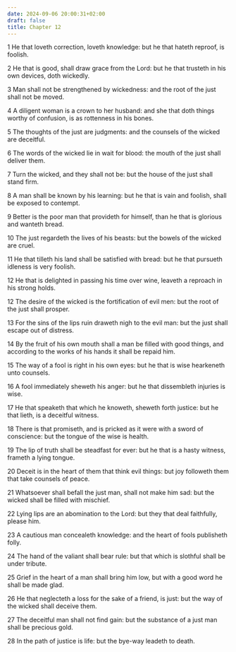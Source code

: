 ```yaml
---
date: 2024-09-06 20:00:31+02:00
draft: false
title: Chapter 12
---
```




1 He that loveth correction, loveth knowledge: but he that hateth reproof, is foolish.

2 He that is good, shall draw grace from the Lord: but he that trusteth in his own devices, doth wickedly.

3 Man shall not be strengthened by wickedness: and the root of the just shall not be moved.

4 A diligent woman is a crown to her husband: and she that doth things worthy of confusion, is as rottenness in his bones.

5 The thoughts of the just are judgments: and the counsels of the wicked are deceitful.

6 The words of the wicked lie in wait for blood: the mouth of the just shall deliver them.

7 Turn the wicked, and they shall not be: but the house of the just shall stand firm.

8 A man shall be known by his learning: but he that is vain and foolish, shall be exposed to contempt.

9 Better is the poor man that provideth for himself, than he that is glorious and wanteth bread.

10 The just regardeth the lives of his beasts: but the bowels of the wicked are cruel.

11 He that tilleth his land shall be satisfied with bread: but he that pursueth idleness is very foolish.

12 He that is delighted in passing his time over wine, leaveth a reproach in his strong holds.

12 The desire of the wicked is the fortification of evil men: but the root of the just shall prosper.

13 For the sins of the lips ruin draweth nigh to the evil man: but the just shall escape out of distress.

14 By the fruit of his own mouth shall a man be filled with good things, and according to the works of his hands it shall be repaid him.

15 The way of a fool is right in his own eyes: but he that is wise hearkeneth unto counsels.

16 A fool immediately sheweth his anger: but he that dissembleth injuries is wise.

17 He that speaketh that which he knoweth, sheweth forth justice: but he that lieth, is a deceitful witness.

18 There is that promiseth, and is pricked as it were with a sword of conscience: but the tongue of the wise is health.

19 The lip of truth shall be steadfast for ever: but he that is a hasty witness, frameth a lying tongue.

20 Deceit is in the heart of them that think evil things: but joy followeth them that take counsels of peace.

21 Whatsoever shall befall the just man, shall not make him sad: but the wicked shall be filled with mischief.

22 Lying lips are an abomination to the Lord: but they that deal faithfully, please him.

23 A cautious man concealeth knowledge: and the heart of fools publisheth folly.

24 The hand of the valiant shall bear rule: but that which is slothful shall be under tribute.

25 Grief in the heart of a man shall bring him low, but with a good word he shall be made glad.

26 He that neglecteth a loss for the sake of a friend, is just: but the way of the wicked shall deceive them.

27 The deceitful man shall not find gain: but the substance of a just man shall be precious gold.

28 In the path of justice is life: but the bye-way leadeth to death.

